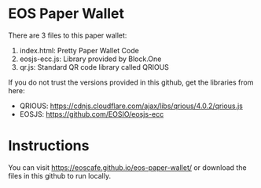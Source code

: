 # EOS Paper Wallet
There are 3 files to this paper wallet:
1. index.html: Pretty Paper Wallet Code
2. eosjs-ecc.js: Library provided by Block.One
3. qr.js: Standard QR code library called QRIOUS

If you do not trust the versions provided in this github, get the libraries from here:  
- QRIOUS: https://cdnjs.cloudflare.com/ajax/libs/qrious/4.0.2/qrious.js
- EOSJS: https://github.com/EOSIO/eosjs-ecc

# Instructions
You can visit https://eoscafe.github.io/eos-paper-wallet/ or download the files in this github to run locally.
